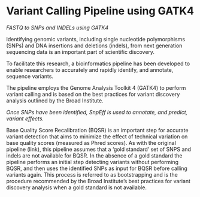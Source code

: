 # Variant Calling Pipeline using GATK4
*FASTQ to SNPs and INDELs using GATK4*

Identifying genomic variants, including single nucleotide polymorphisms (SNPs) and DNA insertions and deletions (indels), from next generation sequencing data is an important part of scientific discovery.

To facilitate this research, a bioinformatics pipeline has been developed to enable researchers to accurately and rapidly identify, and annotate, sequence variants.

The pipeline employs the Genome Analysis Toolkit 4 (GATK4) to perform variant calling and is based on the best practices for variant discovery analysis outlined by the Broad Institute. 

*Once SNPs have been identified, SnpEff is used to annotate, and predict, variant effects.*

Base Quality Score Recalibration (BQSR) is an important step for accurate variant detection that aims to minimize the effect of technical variation on base quality scores (measured as Phred scores). As with the original pipeline (link), this pipeline assumes that a ‘gold standard’ set of SNPS and indels are not available for BQSR.  In the absence of a gold standard the pipeline performs an initial step detecting variants without performing BQSR, and then uses the identified SNPs as input for BQSR before calling variants again. This process is referred to as bootstrapping and is the procedure recommended by the Broad Institute’s best practices for variant discovery analysis when a gold standard is not available.
